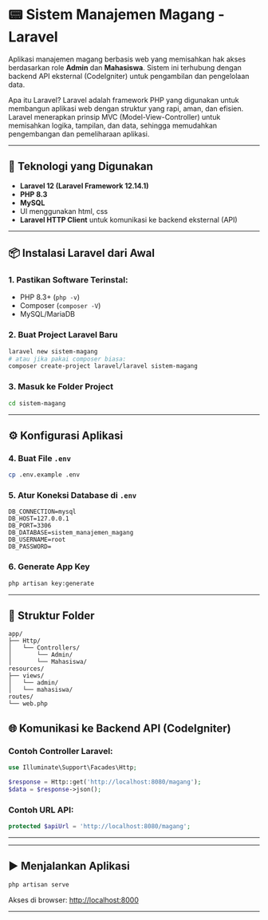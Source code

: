 # 📟 Sistem Manajemen Magang - Laravel

Aplikasi manajemen magang berbasis web yang memisahkan hak akses berdasarkan role **Admin** dan **Mahasiswa**. Sistem ini terhubung dengan backend API eksternal (CodeIgniter) untuk pengambilan dan pengelolaan data.

Apa itu Laravel?
Laravel adalah framework PHP yang digunakan untuk membangun aplikasi web dengan struktur yang rapi, aman, dan efisien. Laravel menerapkan prinsip MVC (Model-View-Controller) untuk memisahkan logika, tampilan, dan data, sehingga memudahkan pengembangan dan pemeliharaan aplikasi.

---

## 💠 Teknologi yang Digunakan

* **Laravel 12 (Laravel Framework 12.14.1)**
* **PHP 8.3**
* **MySQL**
* UI menggunakan html, css
* **Laravel HTTP Client** untuk komunikasi ke backend eksternal (API)

---

## 📦 Instalasi Laravel dari Awal

### 1. Pastikan Software Terinstal:

* PHP 8.3+ (`php -v`)
* Composer (`composer -V`)
* MySQL/MariaDB

### 2. Buat Project Laravel Baru

```bash
laravel new sistem-magang
# atau jika pakai composer biasa:
composer create-project laravel/laravel sistem-magang
```

### 3. Masuk ke Folder Project

```bash
cd sistem-magang
```

---

## ⚙️ Konfigurasi Aplikasi

### 4. Buat File `.env`

```bash
cp .env.example .env
```

### 5. Atur Koneksi Database di `.env`

```dotenv
DB_CONNECTION=mysql
DB_HOST=127.0.0.1
DB_PORT=3306
DB_DATABASE=sistem_manajemen_magang
DB_USERNAME=root
DB_PASSWORD=
```

### 6. Generate App Key

```bash
php artisan key:generate
```

---

## 📂 Struktur Folder

```
app/
├── Http/
│   └── Controllers/
│       └── Admin/
│       └── Mahasiswa/
resources/
├── views/
│   └── admin/
│   └── mahasiswa/
routes/
└── web.php
```

## 🌐 Komunikasi ke Backend API (CodeIgniter)

### Contoh Controller Laravel:

```php
use Illuminate\Support\Facades\Http;

$response = Http::get('http://localhost:8080/magang');
$data = $response->json();
```

### Contoh URL API:

```php
protected $apiUrl = 'http://localhost:8080/magang';
```

---



---

## ▶️ Menjalankan Aplikasi

```bash
php artisan serve
```

Akses di browser: [http://localhost:8000](http://localhost:8000)

---
